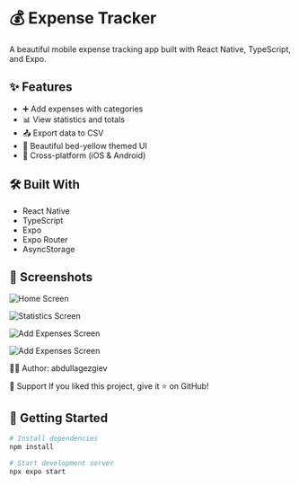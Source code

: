 # 💰 Expense Tracker

A beautiful mobile expense tracking app built with React Native, TypeScript, and Expo.

## ✨ Features

- ➕ Add expenses with categories
- 📊 View statistics and totals  
- 📤 Export data to CSV
- 🎨 Beautiful bed-yellow themed UI
- 📱 Cross-platform (iOS & Android)


## 🛠️ Built With

- React Native
- TypeScript
- Expo
- Expo Router
- AsyncStorage

## 📸 Screenshots
![Home Screen](assets/screenshots/26CFNTHE5P15YhTVub7F_mCvQ9xyWmfm8WbZOaopunJvEcL5bmwxpqzLS8mrH8bK8r5tAJuOE2QmoyHrF-gfy4Pz.jpg)

![Statistics Screen](assets/screenshots/3Q_9tFHOliodYX6frxaUCChsb9roionJ19XTMtFmId6NjZ3KGV9_4H-shkBzVKSLmpSmbyjpPQTgJOwPPvuQ2XFM.jpg)

![Add Expenses Screen](assets/screenshots/gae_Qelhv1TIRAPlzK7ZFrEguqpY3D5C_OJpXQ9jXigqs_jhOWM72AtDv1dBBtWyhsvRIbbrlgP6cjss3pSnd26Y.jpg)

![Add Expenses Screen](assets/screenshots/STsp03YQX3_7VZ0DXeBSfNPrxHDmhXeEf-I-jI6JqmtXyGKNWiRpPaZpZG9cvUnE9kOCt0b_rH-qinu1ZH0GJo0N.jpg)

👨‍💻 Author: abdullagezgiev

💖 Support
If you liked this project, give it ⭐️ on GitHub!

## 🚀 Getting Started

```bash
# Install dependencies
npm install

# Start development server
npx expo start


